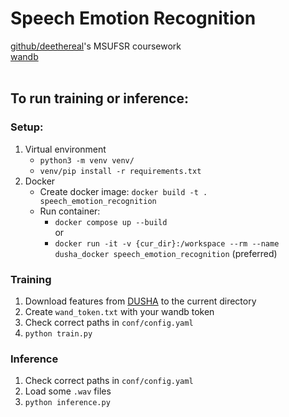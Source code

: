 # Speech Emotion Recognition
[github/deethereal](https://github.com/deethereal/speech-emotion-recognition)'s MSU&#8203;FSR coursework
<br/>
[wandb](https://wandb.ai/deethereal/speech-emotion-recognition)  
<br/>
## To run training or inference:
### Setup:
1. Virtual environment
    - `python3 -m venv venv/`
    - `venv/pip install -r requirements.txt`
2. Docker
    - Create docker image:
     `docker build -t . speech_emotion_recognition`
    - Run container:
        * `docker compose up --build`   
        or
        * `docker run -it -v {cur_dir}:/workspace --rm --name dusha_docker speech_emotion_recognition` (preferred)

### Training
1. Download features from [DUSHA](https://github.com/salute-developers/golos/tree/master/dusha#downloads) to the current directory
2. Create `wand_token.txt` with your wandb token
3. Check correct paths in `conf/config.yaml`
4. `python train.py`

### Inference
1. Check correct paths in `conf/config.yaml`
2. Load some `.wav` files
3. `python inference.py`
